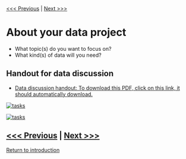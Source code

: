 [<<< Previous](dhdata.md) | [Next >>>](types.md)   

# About your data project
* What topic(s) do you want to focus on?
* What kind(s) of data will you need?

## Handout for data discussion 

* [ Data discussion handout: To download this PDF, click on this link, it should automatically download.](https://github.com/SouthernMethodistUniversity/data/raw/master/sections/handoutdata.pdf)


[![tasks](https://github.com/DHRISMU/data/blob/master/images/datalifecycle.png)](https://github.com/DHRISMU/data/blob/master/sections/bigdatalessons.pdf)

[![tasks](https://github.com/DHRISMU/data/blob/master/images/3challenges.png)](https://github.com/DHRISMU/data/blob/master/sections/bigdatalessons.pdf)



[<<< Previous](dhdata.md) | [Next >>>](types.md)  
-----
[Return to introduction](https://github.com/SouthernMethodistUniversity/data)
